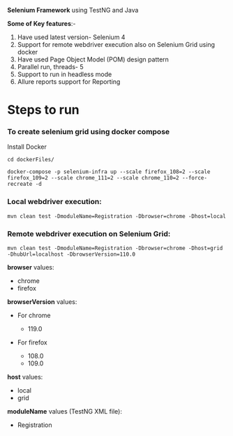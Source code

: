 **Selenium Framework** using TestNG and Java

**Some of Key features**:-

1) Have used latest version- Selenium 4 
2) Support for remote webdriver execution also on Selenium Grid using docker
3) Have used Page Object Model (POM) design pattern
4) Parallel run, threads- 5
5) Support to run in headless mode
6) Allure reports support for Reporting 

# Steps to run

### To create selenium grid using docker compose
Install Docker

`cd dockerFiles/`

`docker-compose -p selenium-infra up --scale firefox_108=2 --scale firefox_109=2 --scale chrome_111=2 --scale chrome_110=2 --force-recreate -d
`


### Local webdriver execution:
`mvn clean test -DmoduleName=Registration -Dbrowser=chrome -Dhost=local`


### Remote webdriver execution on Selenium Grid:
`mvn clean test -DmoduleName=Registration -Dbrowser=chrome -Dhost=grid -DhubUrl=localhost -DbrowserVersion=110.0`


**browser** values:
- chrome
- firefox

**browserVersion** values:
- For chrome 
  - 119.0

- For firefox
  - 108.0
  - 109.0

**host** values:
- local
- grid

**moduleName** values (TestNG XML file):
- Registration
